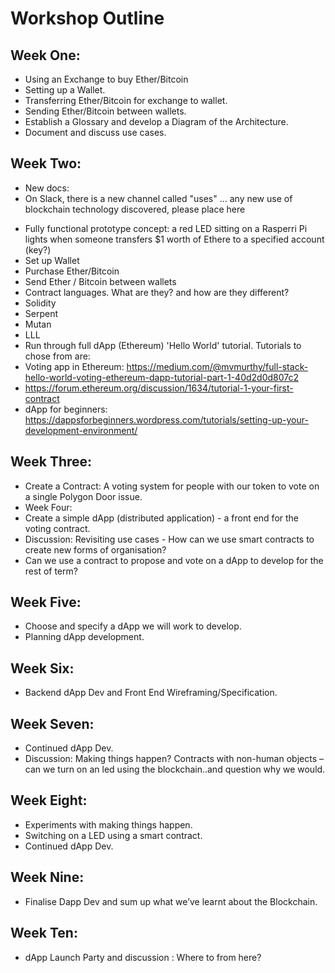 # Workshop Outline

## Week One:

- Using an Exchange to buy Ether/Bitcoin
- Setting up a Wallet.
- Transferring Ether/Bitcoin for exchange to wallet.
- Sending Ether/Bitcoin between wallets.
- Establish a Glossary and develop a Diagram of the Architecture.
- Document and discuss use cases.

## Week Two:

* New docs:
 * On Slack, there is a new channel called "uses" ... any new use of blockchain technology discovered, please place here
 - Fully functional prototype concept: a red LED sitting on a Rasperri Pi lights when someone transfers $1 worth of Ethere to a specified account (key?)
- Set up Wallet
 - Purchase Ether/Bitcoin
 - Send Ether / Bitcoin between wallets
- Contract languages. What are they? and how are they different?
 - Solidity
 - Serpent
 - Mutan
 - LLL
- Run through full dApp (Ethereum) 'Hello World' tutorial. Tutorials to chose from are:
 - Voting app in Ethereum: https://medium.com/@mvmurthy/full-stack-hello-world-voting-ethereum-dapp-tutorial-part-1-40d2d0d807c2
 - https://forum.ethereum.org/discussion/1634/tutorial-1-your-first-contract
 - dApp for beginners: https://dappsforbeginners.wordpress.com/tutorials/setting-up-your-development-environment/


## Week Three:

- Create a Contract: A voting system for people with our token to vote on a single Polygon Door issue.
- Week Four:
- Create a simple dApp (distributed application) - a front end for the voting contract.
- Discussion: Revisiting use cases - How can we use smart contracts to create new forms of organisation?
- Can we use a contract to propose and vote on a dApp to develop for the rest of term?

## Week Five:

- Choose and specify a dApp we will work to develop.
- Planning dApp development.

## Week Six:

- Backend dApp Dev and Front End Wireframing/Specification.

## Week Seven:

- Continued dApp Dev.
- Discussion: Making things happen? Contracts with non-human objects – can we turn on an led using the blockchain..and question why we would.

## Week Eight:

- Experiments with making things happen.
- Switching on a LED using a smart contract.
- Continued dApp Dev.

## Week Nine:

- Finalise Dapp Dev and sum up what we’ve learnt about the Blockchain.

## Week Ten:

- dApp Launch Party and discussion : Where to from here?
